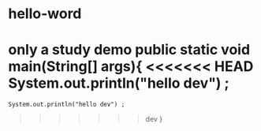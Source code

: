 # hello-word
only a study demo
public static void main(String[] args){
<<<<<<< HEAD
	System.out.println("hello dev") ;
=======
	System.out.println("hello dev") ;
>>>>>>> dev
}
